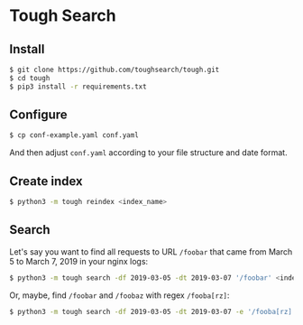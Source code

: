 # Tough Search

## Install

```bash
$ git clone https://github.com/toughsearch/tough.git
$ cd tough
$ pip3 install -r requirements.txt
```

## Configure

```bash
$ cp conf-example.yaml conf.yaml
```

And then adjust `conf.yaml` according to your file structure and date format.

## Create index

```bash
$ python3 -m tough reindex <index_name>
```

## Search

Let's say you want to find all requests to URL `/foobar` that came from March 5 to March 7, 2019 in your nginx logs:

```bash
$ python3 -m tough search -df 2019-03-05 -dt 2019-03-07 '/foobar' <index_name>
```

Or, maybe, find `/foobar` and `/foobaz` with regex `/fooba[rz]`:

```bash
$ python3 -m tough search -df 2019-03-05 -dt 2019-03-07 -e '/fooba[rz]' <index_name>
```
